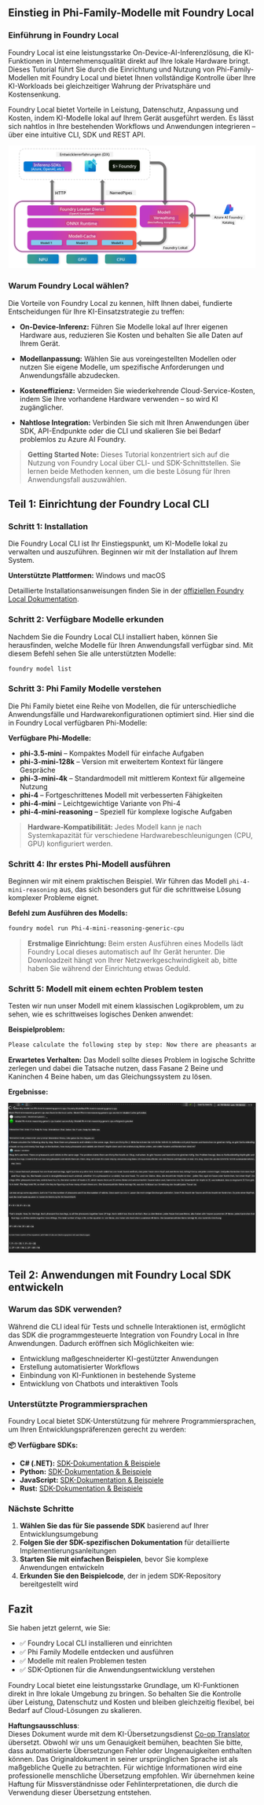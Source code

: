 <!--
CO_OP_TRANSLATOR_METADATA:
{
  "original_hash": "52973a5680a65a810aa80b7036afd31f",
  "translation_date": "2025-06-27T13:31:43+00:00",
  "source_file": "md/01.Introduction/02/07.FoundryLocal.md",
  "language_code": "de"
}
-->
## Einstieg in Phi-Family-Modelle mit Foundry Local

### Einführung in Foundry Local

Foundry Local ist eine leistungsstarke On-Device-AI-Inferenzlösung, die KI-Funktionen in Unternehmensqualität direkt auf Ihre lokale Hardware bringt. Dieses Tutorial führt Sie durch die Einrichtung und Nutzung von Phi-Family-Modellen mit Foundry Local und bietet Ihnen vollständige Kontrolle über Ihre KI-Workloads bei gleichzeitiger Wahrung der Privatsphäre und Kostensenkung.

Foundry Local bietet Vorteile in Leistung, Datenschutz, Anpassung und Kosten, indem KI-Modelle lokal auf Ihrem Gerät ausgeführt werden. Es lässt sich nahtlos in Ihre bestehenden Workflows und Anwendungen integrieren – über eine intuitive CLI, SDK und REST API.


![arch](../../../../../translated_images/foundry-local-arch.8823e321dd8258d7d68815ddb0153503587142ff32e6997041c7cf0c9df24b49.de.png)

### Warum Foundry Local wählen?

Die Vorteile von Foundry Local zu kennen, hilft Ihnen dabei, fundierte Entscheidungen für Ihre KI-Einsatzstrategie zu treffen:

- **On-Device-Inferenz:** Führen Sie Modelle lokal auf Ihrer eigenen Hardware aus, reduzieren Sie Kosten und behalten Sie alle Daten auf Ihrem Gerät.

- **Modellanpassung:** Wählen Sie aus voreingestellten Modellen oder nutzen Sie eigene Modelle, um spezifische Anforderungen und Anwendungsfälle abzudecken.

- **Kosteneffizienz:** Vermeiden Sie wiederkehrende Cloud-Service-Kosten, indem Sie Ihre vorhandene Hardware verwenden – so wird KI zugänglicher.

- **Nahtlose Integration:** Verbinden Sie sich mit Ihren Anwendungen über SDK, API-Endpunkte oder die CLI und skalieren Sie bei Bedarf problemlos zu Azure AI Foundry.

> **Getting Started Note:** Dieses Tutorial konzentriert sich auf die Nutzung von Foundry Local über CLI- und SDK-Schnittstellen. Sie lernen beide Methoden kennen, um die beste Lösung für Ihren Anwendungsfall auszuwählen.

## Teil 1: Einrichtung der Foundry Local CLI

### Schritt 1: Installation

Die Foundry Local CLI ist Ihr Einstiegspunkt, um KI-Modelle lokal zu verwalten und auszuführen. Beginnen wir mit der Installation auf Ihrem System.

**Unterstützte Plattformen:** Windows und macOS

Detaillierte Installationsanweisungen finden Sie in der [offiziellen Foundry Local Dokumentation](https://github.com/microsoft/Foundry-Local/blob/main/README.md).

### Schritt 2: Verfügbare Modelle erkunden

Nachdem Sie die Foundry Local CLI installiert haben, können Sie herausfinden, welche Modelle für Ihren Anwendungsfall verfügbar sind. Mit diesem Befehl sehen Sie alle unterstützten Modelle:


```bash
foundry model list
```

### Schritt 3: Phi Family Modelle verstehen

Die Phi Family bietet eine Reihe von Modellen, die für unterschiedliche Anwendungsfälle und Hardwarekonfigurationen optimiert sind. Hier sind die in Foundry Local verfügbaren Phi-Modelle:

**Verfügbare Phi-Modelle:** 

- **phi-3.5-mini** – Kompaktes Modell für einfache Aufgaben
- **phi-3-mini-128k** – Version mit erweitertem Kontext für längere Gespräche
- **phi-3-mini-4k** – Standardmodell mit mittlerem Kontext für allgemeine Nutzung
- **phi-4** – Fortgeschrittenes Modell mit verbesserten Fähigkeiten
- **phi-4-mini** – Leichtgewichtige Variante von Phi-4
- **phi-4-mini-reasoning** – Speziell für komplexe logische Aufgaben

> **Hardware-Kompatibilität:** Jedes Modell kann je nach Systemkapazität für verschiedene Hardwarebeschleunigungen (CPU, GPU) konfiguriert werden.

### Schritt 4: Ihr erstes Phi-Modell ausführen

Beginnen wir mit einem praktischen Beispiel. Wir führen das Modell `phi-4-mini-reasoning` aus, das sich besonders gut für die schrittweise Lösung komplexer Probleme eignet.


**Befehl zum Ausführen des Modells:**

```bash
foundry model run Phi-4-mini-reasoning-generic-cpu
```

> **Erstmalige Einrichtung:** Beim ersten Ausführen eines Modells lädt Foundry Local dieses automatisch auf Ihr Gerät herunter. Die Downloadzeit hängt von Ihrer Netzwerkgeschwindigkeit ab, bitte haben Sie während der Einrichtung etwas Geduld.

### Schritt 5: Modell mit einem echten Problem testen

Testen wir nun unser Modell mit einem klassischen Logikproblem, um zu sehen, wie es schrittweises logisches Denken anwendet:

**Beispielproblem:**

```txt
Please calculate the following step by step: Now there are pheasants and rabbits in the same cage, there are thirty-five heads on top and ninety-four legs on the bottom, how many pheasants and rabbits are there?
```

**Erwartetes Verhalten:** Das Modell sollte dieses Problem in logische Schritte zerlegen und dabei die Tatsache nutzen, dass Fasane 2 Beine und Kaninchen 4 Beine haben, um das Gleichungssystem zu lösen.

**Ergebnisse:**

![cli](../../../../../translated_images/cli.862ec6b55c2b5d916093866d4df99190150d4198fd33ab79e586f9d6f5403089.de.png)

## Teil 2: Anwendungen mit Foundry Local SDK entwickeln

### Warum das SDK verwenden?

Während die CLI ideal für Tests und schnelle Interaktionen ist, ermöglicht das SDK die programmgesteuerte Integration von Foundry Local in Ihre Anwendungen. Dadurch eröffnen sich Möglichkeiten wie:

- Entwicklung maßgeschneiderter KI-gestützter Anwendungen
- Erstellung automatisierter Workflows
- Einbindung von KI-Funktionen in bestehende Systeme
- Entwicklung von Chatbots und interaktiven Tools

### Unterstützte Programmiersprachen

Foundry Local bietet SDK-Unterstützung für mehrere Programmiersprachen, um Ihren Entwicklungspräferenzen gerecht zu werden:

**📦 Verfügbare SDKs:**

- **C# (.NET):** [SDK-Dokumentation & Beispiele](https://github.com/microsoft/Foundry-Local/tree/main/sdk/cs)
- **Python:** [SDK-Dokumentation & Beispiele](https://github.com/microsoft/Foundry-Local/tree/main/sdk/python)
- **JavaScript:** [SDK-Dokumentation & Beispiele](https://github.com/microsoft/Foundry-Local/tree/main/sdk/js)
- **Rust:** [SDK-Dokumentation & Beispiele](https://github.com/microsoft/Foundry-Local/tree/main/sdk/rust)

### Nächste Schritte

1. **Wählen Sie das für Sie passende SDK** basierend auf Ihrer Entwicklungsumgebung
2. **Folgen Sie der SDK-spezifischen Dokumentation** für detaillierte Implementierungsanleitungen
3. **Starten Sie mit einfachen Beispielen**, bevor Sie komplexe Anwendungen entwickeln
4. **Erkunden Sie den Beispielcode**, der in jedem SDK-Repository bereitgestellt wird

## Fazit

Sie haben jetzt gelernt, wie Sie:
- ✅ Foundry Local CLI installieren und einrichten
- ✅ Phi Family Modelle entdecken und ausführen
- ✅ Modelle mit realen Problemen testen
- ✅ SDK-Optionen für die Anwendungsentwicklung verstehen

Foundry Local bietet eine leistungsstarke Grundlage, um KI-Funktionen direkt in Ihre lokale Umgebung zu bringen. So behalten Sie die Kontrolle über Leistung, Datenschutz und Kosten und bleiben gleichzeitig flexibel, bei Bedarf auf Cloud-Lösungen zu skalieren.

**Haftungsausschluss**:  
Dieses Dokument wurde mit dem KI-Übersetzungsdienst [Co-op Translator](https://github.com/Azure/co-op-translator) übersetzt. Obwohl wir uns um Genauigkeit bemühen, beachten Sie bitte, dass automatisierte Übersetzungen Fehler oder Ungenauigkeiten enthalten können. Das Originaldokument in seiner ursprünglichen Sprache ist als maßgebliche Quelle zu betrachten. Für wichtige Informationen wird eine professionelle menschliche Übersetzung empfohlen. Wir übernehmen keine Haftung für Missverständnisse oder Fehlinterpretationen, die durch die Verwendung dieser Übersetzung entstehen.